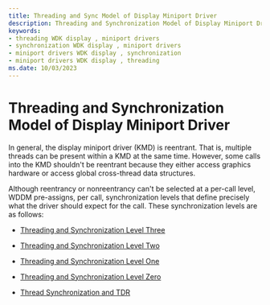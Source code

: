 ```yaml
---
title: Threading and Sync Model of Display Miniport Driver
description: Threading and Synchronization Model of Display Miniport Driver
keywords:
- threading WDK display , miniport drivers
- synchronization WDK display , miniport drivers
- miniport drivers WDK display , synchronization
- miniport drivers WDK display , threading
ms.date: 10/03/2023
---
```


# Threading and Synchronization Model of Display Miniport Driver

In general, the display miniport driver (KMD) is reentrant. That is, multiple threads can be present within a KMD at the same time. However, some calls into the KMD shouldn't be reentrant because they either access graphics hardware or access global cross-thread data structures.

Although reentrancy or nonreentrancy can't be selected at a per-call level, WDDM pre-assigns, per call, synchronization levels that define precisely what the driver should expect for the call. These synchronization levels are as follows:

* [Threading and Synchronization Level Three](threading-and-synchronization-third-level.md)

* [Threading and Synchronization Level Two](threading-and-synchronization-second-level.md)

* [Threading and Synchronization Level One](threading-and-synchronization-first-level.md)

* [Threading and Synchronization Level Zero](threading-and-synchronization-zero-level.md)

* [Thread Synchronization and TDR](thread-synchronization-and-tdr.md)
